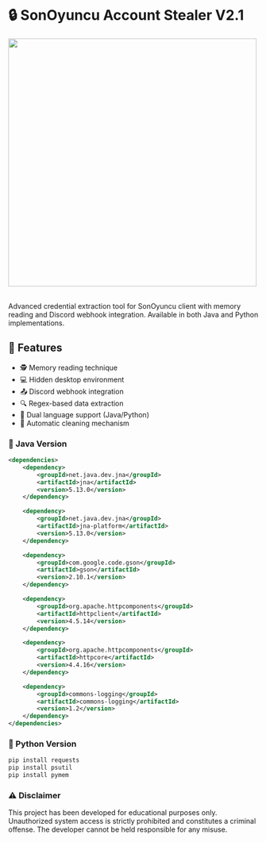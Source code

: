 # :lock: SonOyuncu Account Stealer V2.1  
<p align= "left"> <img  src="https://i.imgur.com/o5rYD8Q.png"width="500"><br><br>
    
Advanced credential extraction tool for SonOyuncu client with memory reading and Discord webhook integration. Available in both Java and Python implementations.

## :pushpin: Features
- :detective: Memory reading technique
- 💻 Hidden desktop environment
- :outbox_tray: Discord webhook integration
- :mag: Regex-based data extraction
- :jigsaw: Dual language support (Java/Python)
- :broom: Automatic cleaning mechanism

### :wrench: Java Version
```xml
<dependencies>
    <dependency>
        <groupId>net.java.dev.jna</groupId>
        <artifactId>jna</artifactId>
        <version>5.13.0</version>
    </dependency>

    <dependency>
        <groupId>net.java.dev.jna</groupId>
        <artifactId>jna-platform</artifactId>
        <version>5.13.0</version>
    </dependency>

    <dependency>
        <groupId>com.google.code.gson</groupId>
        <artifactId>gson</artifactId>
        <version>2.10.1</version>
    </dependency>

    <dependency>
        <groupId>org.apache.httpcomponents</groupId>
        <artifactId>httpclient</artifactId>
        <version>4.5.14</version>
    </dependency>

    <dependency>
        <groupId>org.apache.httpcomponents</groupId>
        <artifactId>httpcore</artifactId>
        <version>4.4.16</version>
    </dependency>

    <dependency>
        <groupId>commons-logging</groupId>
        <artifactId>commons-logging</artifactId>
        <version>1.2</version>
    </dependency>
</dependencies>
```

### :wrench: Python Version
```xml
pip install requests
pip install psutil
pip install pymem
```

### :warning: Disclaimer
This project has been developed for educational purposes only. Unauthorized system access is strictly prohibited and constitutes a criminal offense. The developer cannot be held responsible for any misuse.
